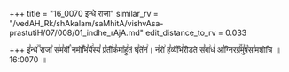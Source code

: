 +++
title = "16_0070 इन्धे राजा"
similar_rv = "/vedAH_Rk/shAkalam/saMhitA/vishvAsa-prastutiH/07/008/01_indhe_rAjA.md"
edit_distance_to_rv = 0.033

+++
इ꣣न्धे꣢꣫ राजा꣣ स꣢म꣣र्यो꣡ नमो꣢꣯भि꣣र्य꣢स्य꣣ प्र꣡ती꣢क꣣मा꣡हु꣢तं घृ꣣ते꣡न꣢। न꣡रो꣢ ह꣣व्ये꣡भि꣢रीडते स꣣बा꣢ध꣣ आ꣡ग्निरग्र꣢꣯मु꣣ष꣡सा꣢मशोचि ॥ 16:0070 ॥

<div class="js_include " url="/vedAH_Rk/shAkalam/saMhitA/vishvAsa-prastutiH/07/008/01_indhe_rAjA.md"  newLevelForH1="2" title="विश्वास-शाकल-प्रस्तुतिः"  > </div>